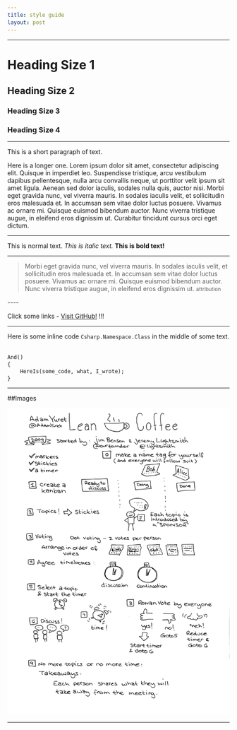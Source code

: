 ```yaml
---
title: style guide
layout: post
---
```


---- 

# Heading Size 1

## Heading Size 2

### Heading Size 3

### Heading Size 4

----

<p>This is a short paragraph of text.</p>

<p>Here is a longer one. Lorem ipsum dolor sit amet, consectetur adipiscing elit. Quisque in imperdiet leo. Suspendisse tristique, 
arcu vestibulum dapibus pellentesque, nulla arcu convallis neque, ut porttitor velit ipsum sit amet ligula. Aenean sed dolor iaculis, 
sodales nulla quis, auctor nisi. Morbi eget gravida nunc, vel viverra mauris. In sodales iaculis velit, et sollicitudin eros 
malesuada et. In accumsan sem vitae dolor luctus posuere. Vivamus ac ornare mi. Quisque euismod bibendum auctor. Nunc viverra tristique 
augue, in eleifend eros dignissim ut. Curabitur tincidunt cursus orci eget dictum.</p>

----

This is normal text. *This is italic text.* **This is bold text!**

----

<blockquote>
<p>
Morbi eget gravida nunc, vel viverra mauris. In sodales iaculis velit, 
et sollicitudin eros malesuada et. In accumsan sem vitae dolor luctus posuere. 
Vivamus ac ornare mi. Quisque euismod bibendum auctor. Nunc viverra tristique 
augue, in eleifend eros dignissim ut. 
<small>attribution</small>
</p>
</blockquote>
----

Click some links - [Visit GitHub!](http://www.github.com) !!!

----

Here is some inline code <code>Csharp.Namespace.Class</code> in the middle of some text.

~~~

And()
{
	HereIs(some_code, what, I_wrote);
} 

~~~

----

##Images

<!-- 
	Images 
	550px or 250px and media queries needed

	-->
<img src="/img/posts/lean-coffee-rules/lean-coffee-presentation-notes-bw.webp" alt="alt text" width="550px" />

----



